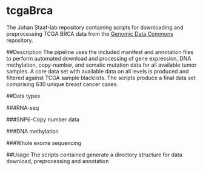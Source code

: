 # tcgaBrca
The Johan Staaf-lab repository containing scripts for downloading and preprocessing TCGA BRCA data from the [Genomic Data Commons](https://portal.gdc.cancer.gov/) repository. 

##Description
The pipeline uses the included manifest and annotation files to perform automated download and processing of gene expression, DNA methylation, copy-number, and somatic mutation data for all available tumor samples. A core data set with available data on all levels is produced and filtered against TCGA sample blacklists. The scripts produce a final data set comprising 630 unique breast cancer cases. 

##Data types

###RNA-seq

###SNP6-Copy number data

###DNA methylation

###Whole exome sequencing

##Usage
The scripts contained generate a directory structure for data download, preprocessing and annotation 

##